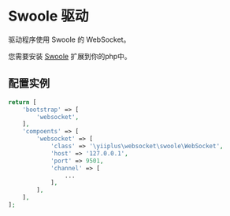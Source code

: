 # Swoole 驱动

驱动程序使用 Swoole 的 WebSocket。

您需要安装 [Swoole](https://www.swoole.com/) 扩展到你的php中。

## 配置实例

```php
return [
	'bootstrap' => [
		'websocket',
	],
	'compoents' => [
		'websocket' => [
			'class' => '\yiiplus\websocket\swoole\WebSocket',
			'host' => '127.0.0.1',
			'port' => 9501,
			'channel' => [
				...
			],
		],
	],
];
```

